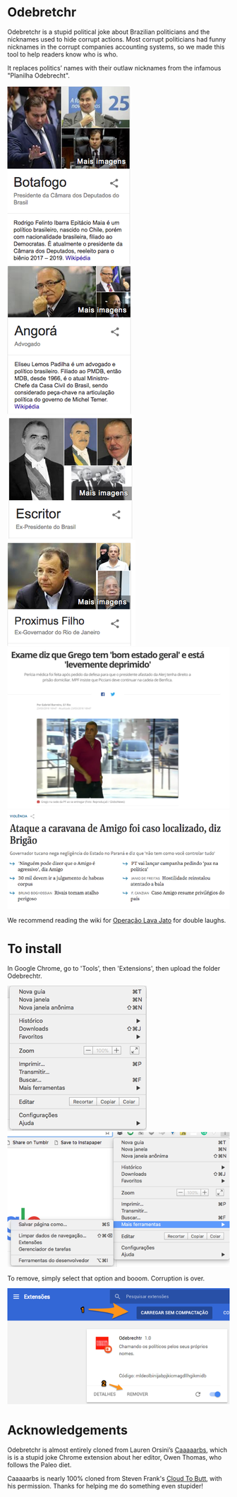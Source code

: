Odebretchr
===================

Odebretchr is a stupid political joke about Brazilian politicians and the nicknames used to hide corrupt actions. Most corrupt politicians had funny nicknames in the corrupt companies accounting systems, so we made this tool to help readers know who is who.

It replaces politics’ names with their outlaw nicknames from the infamous "Planilha Odebrecht".

<img src="https://github.com/LeTarrask/Odebretchr/blob/master/images/screenshot6.png" alt="" width="" height="" border="" align="" /> <img src="https://github.com/LeTarrask/Odebretchr/blob/master/images/screenshot5.png" alt="" width="" height="" border="" align="" /> <img src="https://github.com/LeTarrask/Odebretchr/blob/master/images/screenshot4.png" alt="" width="" height="" border="" align="" /> <img src="https://github.com/LeTarrask/Odebretchr/blob/master/images/screenshot3.png" alt="" width="" height="" border="" align="" /> <img src="https://github.com/LeTarrask/Odebretchr/blob/master/images/screenshot2.png" alt="" width="" height="" border="" align="" /> <img src="https://github.com/LeTarrask/Odebretchr/blob/master/images/screenshot1.png" alt="" width="" height="" border="" align="" />

We recommend reading the wiki for <a href="http://https://en.wikipedia.org/wiki/Operation_Car_Wash">Operação Lava Jato</a> for double laughs.

To install
================
In Google Chrome, go to 'Tools', then 'Extensions', then upload the folder Odebrechtr.

<img src="https://github.com/LeTarrask/Odebretchr/blob/master/images/install1.png" alt="" width="" height="" border="" align="" />

<img src="https://github.com/LeTarrask/Odebretchr/blob/master/images/install2.png" alt="" width="" height="" border="" align="" />

To remove, simply select that option and booom. Corruption is over.

<img src="https://github.com/LeTarrask/Odebretchr/blob/master/images/install3.png" alt="" width="" height="" border="" align="" />

Acknowledgements
================
Odebretchr is almost entirely cloned from Lauren Orsini’s <a href="https://github.com/laurenorsini/caaaaarbs">Caaaaarbs</a>, which is is a stupid joke Chrome extension about her editor, Owen Thomas, who follows the Paleo diet. 

Caaaaarbs is nearly 100% cloned from Steven Frank's <a href="https://github.com/panicsteve/cloud-to-butt">Cloud To Butt</a>, with his permission. Thanks for helping me do something even stupider! 
